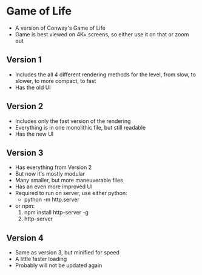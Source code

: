 # Game of Life

- A version of Conway's Game of Life
- Game is best viewed on 4K+ screens, so either use it on that or zoom out


## Version 1

- Includes the all 4 different rendering methods for the level, from slow, to slower, to more compact, to fast
- Has the old UI


## Version 2

- Includes only the fast version of the rendering
- Everything is in one monolithic file, but still readable
- Has the new UI


## Version 3

- Has everything from Version 2
- But now it's mostly modular
- Many smaller, but more maneuverable files
- Has an even more improved UI
- Required to run on server, use either python:
  - python -m http.server
- or npm:
  1. npm install http-server -g
  2. http-server 


## Version 4

- Same as version 3, but minified for speed
- A little faster loading
- Probably will not be updated again
